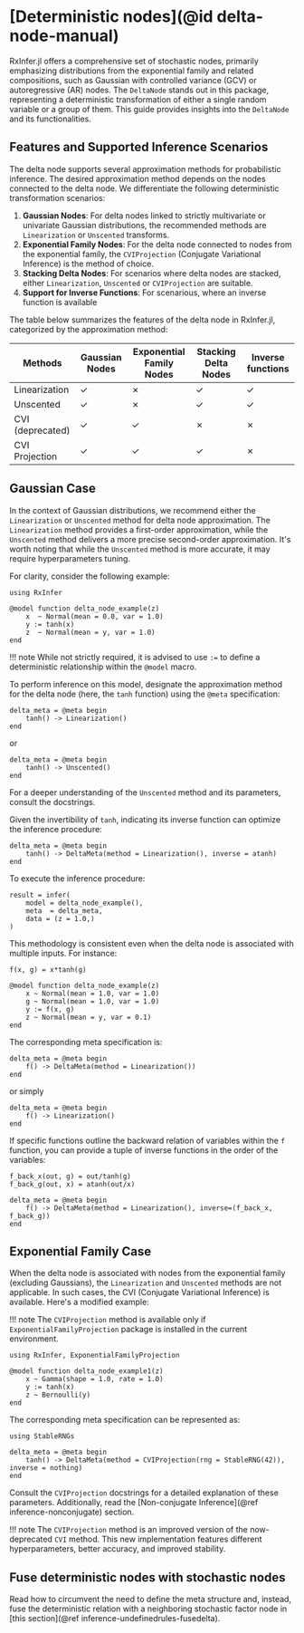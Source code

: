 # [Deterministic nodes](@id delta-node-manual)

RxInfer.jl offers a comprehensive set of stochastic nodes, primarily emphasizing distributions from the exponential family and related compositions, such as Gaussian with controlled variance (GCV) or autoregressive (AR) nodes. The `DeltaNode` stands out in this package, representing a deterministic transformation of either a single random variable or a group of them. This guide provides insights into the `DeltaNode` and its functionalities.

## Features and Supported Inference Scenarios

The delta node supports several approximation methods for probabilistic inference. The desired approximation method depends on the nodes connected to the delta node. We differentiate the following deterministic transformation scenarios:

1. **Gaussian Nodes**: For delta nodes linked to strictly multivariate or univariate Gaussian distributions, the recommended methods are `Linearization` or `Unscented` transforms.
2. **Exponential Family Nodes**: For the delta node connected to nodes from the exponential family, the `CVIProjection` (Conjugate Variational Inference) is the method of choice.
3. **Stacking Delta Nodes**: For scenarios where delta nodes are stacked, either `Linearization`, `Unscented` or `CVIProjection` are suitable.
4. **Support for Inverse Functions**: For scenarious, where an inverse function is available

The table below summarizes the features of the delta node in RxInfer.jl, categorized by the approximation method:

| Methods          | Gaussian Nodes | Exponential Family Nodes | Stacking Delta Nodes | Inverse functions
|------------------|----------------|--------------------------|----------------------|----------------------
| Linearization    | ✓              | ✗                        | ✓                    | ✓                   
| Unscented        | ✓              | ✗                        | ✓                    | ✓                   
| CVI (deprecated) | ✓              | ✓                        | ✗                    | ✗                   
| CVI Projection   | ✓              | ✓                        | ✓                    | ✗                   


## Gaussian Case

In the context of Gaussian distributions, we recommend either the `Linearization` or `Unscented` method for delta node approximation. The `Linearization` method provides a first-order approximation, while the `Unscented` method delivers a more precise second-order approximation. It's worth noting that while the `Unscented` method is more accurate, it may require hyperparameters tuning.


For clarity, consider the following example:

```@example delta_node_example
using RxInfer

@model function delta_node_example(z)
    x  ~ Normal(mean = 0.0, var = 1.0)
    y := tanh(x)
    z  ~ Normal(mean = y, var = 1.0)
end
```

!!! note
    While not strictly required, it is advised to use `:=` to define a deterministic relationship within the `@model` macro.

To perform inference on this model, designate the approximation method for the delta node (here, the `tanh` function) using the `@meta` specification:

```@example delta_node_example
delta_meta = @meta begin 
    tanh() -> Linearization()
end
```
or
```@example delta_node_example
delta_meta = @meta begin 
    tanh() -> Unscented()
end
```

For a deeper understanding of the `Unscented` method and its parameters, consult the docstrings.

Given the invertibility of `tanh`, indicating its inverse function can optimize the inference procedure:

```@example delta_node_example
delta_meta = @meta begin 
    tanh() -> DeltaMeta(method = Linearization(), inverse = atanh)
end
```

To execute the inference procedure:

```@example delta_node_example
result = infer(
    model = delta_node_example(), 
    meta  = delta_meta, 
    data = (z = 1.0,)
)
```

This methodology is consistent even when the delta node is associated with multiple inputs. For instance:

```@example delta_node_example
f(x, g) = x*tanh(g)
```

```@example delta_node_example
@model function delta_node_example(z)
    x ~ Normal(mean = 1.0, var = 1.0)
    g ~ Normal(mean = 1.0, var = 1.0)
    y := f(x, g)
    z ~ Normal(mean = y, var = 0.1)
end
```

The corresponding meta specification is:

```@example delta_node_example
delta_meta = @meta begin 
    f() -> DeltaMeta(method = Linearization())
end
```
or simply
```@example delta_node_example
delta_meta = @meta begin 
    f() -> Linearization()
end
```

If specific functions outline the backward relation of variables within the `f` function, you can provide a tuple of inverse functions in the order of the variables:

```@example delta_node_example
f_back_x(out, g) = out/tanh(g)
f_back_g(out, x) = atanh(out/x)
```


```@example delta_node_example
delta_meta = @meta begin 
    f() -> DeltaMeta(method = Linearization(), inverse=(f_back_x, f_back_g))
end
```

## Exponential Family Case

When the delta node is associated with nodes from the exponential family (excluding Gaussians), the `Linearization` and `Unscented` methods are not applicable. In such cases, the CVI (Conjugate Variational Inference) is available. Here's a modified example:

!!! note
    The `CVIProjection` method is available only if `ExponentialFamilyProjection` package is installed in the current environment.

```@example delta_node_example_cvi
using RxInfer, ExponentialFamilyProjection

@model function delta_node_example1(z)
    x ~ Gamma(shape = 1.0, rate = 1.0)
    y := tanh(x)
    z ~ Bernoulli(y)
end
```

The corresponding meta specification can be represented as:

```@example delta_node_example_cvi
using StableRNGs

delta_meta = @meta begin 
    tanh() -> DeltaMeta(method = CVIProjection(rng = StableRNG(42)), inverse = nothing)
end
```

Consult the `CVIProjection` docstrings for a detailed explanation of these parameters. Additionally, read the [Non-conjugate Inference](@ref inference-nonconjugate) section.

!!! note
    The `CVIProjection` method is an improved version of the now-deprecated `CVI` method. This new implementation features different hyperparameters, better accuracy, and improved stability.

## Fuse deterministic nodes with stochastic nodes

Read how to circumvent the need to define the meta structure and, instead, fuse the deterministic relation with a neighboring stochastic factor node in [this section](@ref inference-undefinedrules-fusedelta).